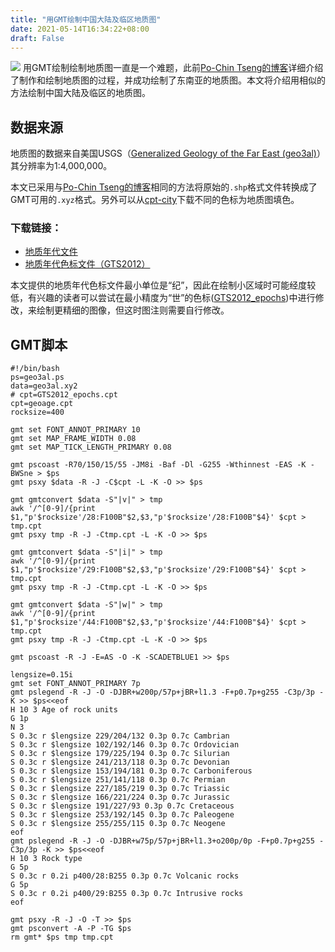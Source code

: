 ```yaml
---
title: "用GMT绘制中国大陆及临区地质图"
date: 2021-05-14T16:34:22+08:00
draft: False
---
```


![](/img/gmt-map/geo3al.png)
用GMT绘制绘制地质图一直是一个难题，此前[Po-Chin Tseng的博客](https://jimmytseng79.github.io/GMT5_tutorials/geology_map.html)详细介绍了制作和绘制地质图的过程，并成功绘制了东南亚的地质图。本文将介绍用相似的方法绘制中国大陆及临区的地质图。

<!--more-->
## 数据来源
地质图的数据来自美国USGS（[Generalized Geology of the Far East (geo3al)](https://catalog.data.gov/dataset/generalized-geology-of-the-far-east-geo3al)）其分辨率为1:4,000,000。

本文已采用与[Po-Chin Tseng的博客](https://jimmytseng79.github.io/GMT5_tutorials/geology_map.html)相同的方法将原始的`.shp`格式文件转换成了GMT可用的`.xyz`格式。另外可以从[cpt-city](http://soliton.vm.bytemark.co.uk/pub/cpt-city/heine/index.html)下载不同的色标为地质图填色。

### 下载链接：
- [地质年代文件](/source/geo3al.xy2)
- [地质年代色标文件（GTS2012）](/source/geoage.cpt)

本文提供的地质年代色标文件最小单位是“纪”，因此在绘制小区域时可能经度较低，有兴趣的读者可以尝试在最小精度为“世”的色标([GTS2012_epochs](http://soliton.vm.bytemark.co.uk/pub/cpt-city/heine/GTS2012_epochs.cpt))中进行修改，来绘制更精细的图像，但这时图注则需要自行修改。
## GMT脚本
```shell
#!/bin/bash
ps=geo3al.ps
data=geo3al.xy2
# cpt=GTS2012_epochs.cpt
cpt=geoage.cpt
rocksize=400

gmt set FONT_ANNOT_PRIMARY 10
gmt set MAP_FRAME_WIDTH 0.08
gmt set MAP_TICK_LENGTH_PRIMARY 0.08

gmt pscoast -R70/150/15/55 -JM8i -Baf -Dl -G255 -Wthinnest -EAS -K -BWSne > $ps
gmt psxy $data -R -J -C$cpt -L -K -O >> $ps

gmt gmtconvert $data -S"|v|" > tmp
awk '/^[0-9]/{print $1,"p'$rocksize'/28:F100B"$2,$3,"p'$rocksize'/28:F100B"$4}' $cpt > tmp.cpt
gmt psxy tmp -R -J -Ctmp.cpt -L -K -O >> $ps

gmt gmtconvert $data -S"|i|" > tmp
awk '/^[0-9]/{print $1,"p'$rocksize'/29:F100B"$2,$3,"p'$rocksize'/29:F100B"$4}' $cpt > tmp.cpt
gmt psxy tmp -R -J -Ctmp.cpt -L -K -O >> $ps

gmt gmtconvert $data -S"|w|" > tmp
awk '/^[0-9]/{print $1,"p'$rocksize'/44:F100B"$2,$3,"p'$rocksize'/44:F100B"$4}' $cpt > tmp.cpt
gmt psxy tmp -R -J -Ctmp.cpt -L -K -O >> $ps

gmt pscoast -R -J -E=AS -O -K -SCADETBLUE1 >> $ps

lengsize=0.15i
gmt set FONT_ANNOT_PRIMARY 7p
gmt pslegend -R -J -O -DJBR+w200p/57p+jBR+l1.3 -F+p0.7p+g255 -C3p/3p -K >> $ps<<eof
H 10 3 Age of rock units
G 1p
N 3
S 0.3c r $lengsize 229/204/132 0.3p 0.7c Cambrian
S 0.3c r $lengsize 102/192/146 0.3p 0.7c Ordovician
S 0.3c r $lengsize 179/225/194 0.3p 0.7c Silurian
S 0.3c r $lengsize 241/213/118 0.3p 0.7c Devonian
S 0.3c r $lengsize 153/194/181 0.3p 0.7c Carboniferous
S 0.3c r $lengsize 251/141/118 0.3p 0.7c Permian
S 0.3c r $lengsize 227/185/219 0.3p 0.7c Triassic
S 0.3c r $lengsize 166/221/224 0.3p 0.7c Jurassic
S 0.3c r $lengsize 191/227/93 0.3p 0.7c Cretaceous
S 0.3c r $lengsize 253/192/145 0.3p 0.7c Paleogene
S 0.3c r $lengsize 255/255/115 0.3p 0.7c Neogene
eof
gmt pslegend -R -J -O -DJBR+w75p/57p+jBR+l1.3+o200p/0p -F+p0.7p+g255 -C3p/3p -K >> $ps<<eof
H 10 3 Rock type
G 5p
S 0.3c r 0.2i p400/28:B255 0.3p 0.7c Volcanic rocks
G 5p
S 0.3c r 0.2i p400/29:B255 0.3p 0.7c Intrusive rocks
eof

gmt psxy -R -J -O -T >> $ps
gmt psconvert -A -P -TG $ps
rm gmt* $ps tmp tmp.cpt 
```
